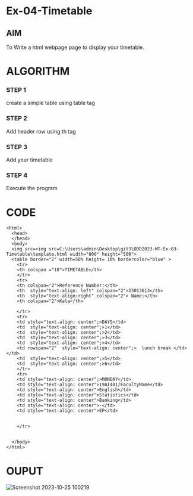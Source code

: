 # Ex-04-Timetable
## AIM
To Write a html webpage page to display your timetable.

# ALGORITHM
### STEP 1
create a simple table using table tag
### STEP 2
Add header row using th tag
### STEP 3
Add your timetable
### STEP 4
Execute the program

# CODE
```
<html>
  <head>
  </head>
  <body> 
  <img src=<img src=C:\Users\admin\Desktop\git3\ODD2023-WT-Ex-03-Timetable\template.html width="800" height="500">
  <table border="2" width=50% height= 10% bordercolor="blue" >
    <tr> 
    <th colspan ="10">TIMETABLE</th>  
    </tr> 
    <tr> 
    <th colspan="2">Reference Number:</th> 
    <th  style="text-align: left" colspan="2">23013613</th> 
    <th  style="text-align:right" colspan="2"> Name:</th> 
    <th colspan="2">Kala</th>
    
    </tr> 
    <tr> 
    <td style="text-align: center";>DAYS</td> 
    <td  style="text-align: center";>1</td>
    <td  style="text-align: center";>2</td>
    <td  style="text-align: center";>3</td> 
    <td  style="text-align: center";>4</td>
    <td rowspan="2"  style="text-align: center";>  lunch break </td></td>
    <td  style="text-align: center";>5</td>
    <td  style="text-align: center";>6</td>
    </tr> 
    <tr> 
    <td style="text-align: center";>MONDAY</td> 
    <td style="text-align: center">19AI401/FacultyName</td>
    <td style="text-align: center">English</td>
    <td style="text-align: center">Statistics</td>
    <td style="text-align: center">Banking</td> 
    <td style="text-align: center">-</td>
    <td style="text-align: center">EP</td>
    
    
    </tr> 
     
    
  </body>
</html>
```
# OUPUT
![Screenshot 2023-10-25 100219](https://github.com/Monishsaravanan/ODD2023-WT-Ex-03-Timetable/assets/145743227/5a7911a6-b1a8-4cd6-b177-acd9047013bb)
